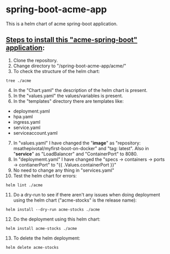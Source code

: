 # spring-boot-acme-app
This is a helm chart of acme spring-boot application.

## <ins>Steps to install this "acme-spring-boot" application</ins>:
1. Clone the repository.
2. Change directory to "/spring-boot-acme-app/acme/"
3. To check the structure of the helm chart: 
```ShellSession
tree ./acme
```
4. In the "Chart.yaml" the description of the helm chart is present.
5. In the "values.yaml" the values/variables is present.
6. In the "templates" directory there are templates like:
  - deployment.yaml
  - hpa.yaml
  - ingress.yaml
  - service.yaml
  - serviceaccount.yaml
7. In "values.yaml" I have changed the "**image**" as "repository: msathepivotal/myfirst-boot-on-docker" and "tag: latest". Also in "**service**" as "LoadBalancer" and "ContainerPort" to 8080.
8. In "deploymemt.yaml" I have changed the "specs -> containers -> ports -> contianerPort" to "{{ .Values.containerPort }}" 
9. No need to change any thing in "services.yaml"
10. Test the helm chart for errors:
```ShellSession
helm lint ./acme
```
11. Do a dry-run to see if there aren't any issues when doing deployment using the helm chart ("acme-stocks" is the release name):
```ShellSession
helm install --dry-run acme-stocks ./acme
```
12. Do the deployment using this helm chart:
 ```ShellSession
 helm install acme-stocks ./acme
 ```
 13. To delete the helm deployment:
 ```ShellSession
 helm delete acme-stocks
 ```
 
